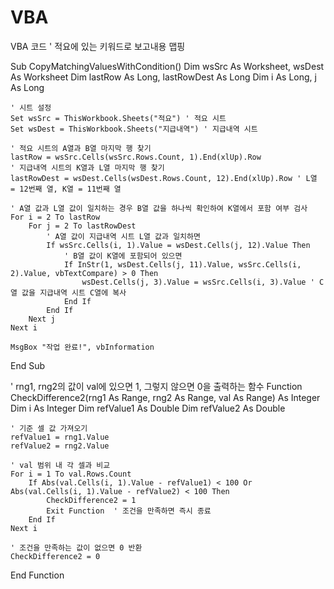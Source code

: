 # VBA
VBA 코드
' 적요에 있는 키워드로 보고내용 맵핑

Sub CopyMatchingValuesWithCondition()
    Dim wsSrc As Worksheet, wsDest As Worksheet
    Dim lastRow As Long, lastRowDest As Long
    Dim i As Long, j As Long

    ' 시트 설정
    Set wsSrc = ThisWorkbook.Sheets("적요") ' 적요 시트
    Set wsDest = ThisWorkbook.Sheets("지급내역") ' 지급내역 시트

    ' 적요 시트의 A열과 B열 마지막 행 찾기
    lastRow = wsSrc.Cells(wsSrc.Rows.Count, 1).End(xlUp).Row
    ' 지급내역 시트의 K열과 L열 마지막 행 찾기
    lastRowDest = wsDest.Cells(wsDest.Rows.Count, 12).End(xlUp).Row ' L열 = 12번째 열, K열 = 11번째 열

    ' A열 값과 L열 값이 일치하는 경우 B열 값을 하나씩 확인하여 K열에서 포함 여부 검사
    For i = 2 To lastRow
        For j = 2 To lastRowDest
            ' A열 값이 지급내역 시트 L열 값과 일치하면
            If wsSrc.Cells(i, 1).Value = wsDest.Cells(j, 12).Value Then
                ' B열 값이 K열에 포함되어 있으면
                If InStr(1, wsDest.Cells(j, 11).Value, wsSrc.Cells(i, 2).Value, vbTextCompare) > 0 Then
                    wsDest.Cells(j, 3).Value = wsSrc.Cells(i, 3).Value ' C열 값을 지급내역 시트 C열에 복사
                End If
            End If
        Next j
    Next i

    MsgBox "작업 완료!", vbInformation
End Sub


' rng1, rng2의 값이 val에 있으면 1, 그렇지 않으면 0을 출력하는 함수
Function CheckDifference2(rng1 As Range, rng2 As Range, val As Range) As Integer
    Dim i As Integer
    Dim refValue1 As Double
    Dim refValue2 As Double

    ' 기준 셀 값 가져오기
    refValue1 = rng1.Value
    refValue2 = rng2.Value

    ' val 범위 내 각 셀과 비교
    For i = 1 To val.Rows.Count
        If Abs(val.Cells(i, 1).Value - refValue1) < 100 Or Abs(val.Cells(i, 1).Value - refValue2) < 100 Then
            CheckDifference2 = 1
            Exit Function  ' 조건을 만족하면 즉시 종료
        End If
    Next i
    
    ' 조건을 만족하는 값이 없으면 0 반환
    CheckDifference2 = 0
End Function





